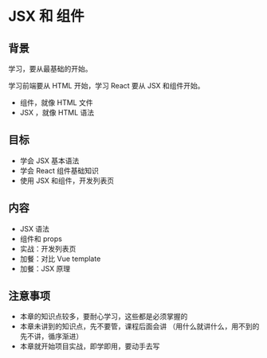 # JSX 和 组件

## 背景

学习，要从最基础的开始。

学习前端要从 HTML 开始，学习 React 要从 JSX 和组件开始。

- 组件，就像 HTML 文件
- JSX ，就像 HTML 语法

## 目标

- 学会 JSX 基本语法
- 学会 React 组件基础知识
- 使用 JSX 和组件，开发列表页

## 内容

- JSX 语法
- 组件和 props
- 实战：开发列表页
- 加餐：对比 Vue template
- 加餐：JSX 原理

## 注意事项

- 本章的知识点较多，要耐心学习，这些都是必须掌握的
- 本章未讲到的知识点，先不要管，课程后面会讲 （用什么就讲什么，用不到的先不讲，循序渐进）
- 本章就开始项目实战，即学即用，要动手去写
